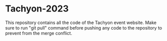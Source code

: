 # Tachyon-2023

This repository contains all the code of the Tachyon event website. Make sure to run "git pull" command before pushing any code to the repository to prevent from the merge conflict.

